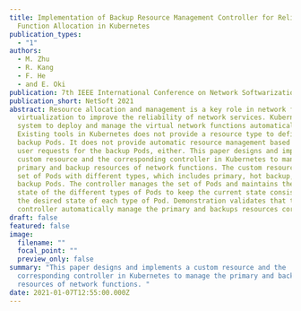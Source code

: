 ```yaml
---
title: Implementation of Backup Resource Management Controller for Reliable
  Function Allocation in Kubernetes
publication_types:
  - "1"
authors:
  - M. Zhu
  - R. Kang
  - F. He
  - and E. Oki
publication: 7th IEEE International Conference on Network Softwarization (NetSoft 2021)
publication_short: NetSoft 2021
abstract: Resource allocation and management is a key role in network function
  virtualization to improve the reliability of network services. Kubernetes is a
  system to deploy and manage the virtual network functions automatically.
  Existing tools in Kubernetes does not provide a resource type to define the
  backup Pods. It does not provide automatic resource management based on the
  user requests for the backup Pods, either. This paper designs and implements a
  custom resource and the corresponding controller in Kubernetes to manage the
  primary and backup resources of network functions. The custom resource is a
  set of Pods with different types, which includes primary, hot backup, and cold
  backup Pods. The controller manages the set of Pods and maintains the current
  state of the different types of Pods to keep the current state consistent with
  the desired state of each type of Pod. Demonstration validates that the
  controller automatically manage the primary and backups resources correctly.
draft: false
featured: false
image:
  filename: ""
  focal_point: ""
  preview_only: false
summary: "This paper designs and implements a custom resource and the
  corresponding controller in Kubernetes to manage the primary and backup
  resources of network functions. "
date: 2021-01-07T12:55:00.000Z
---
```

